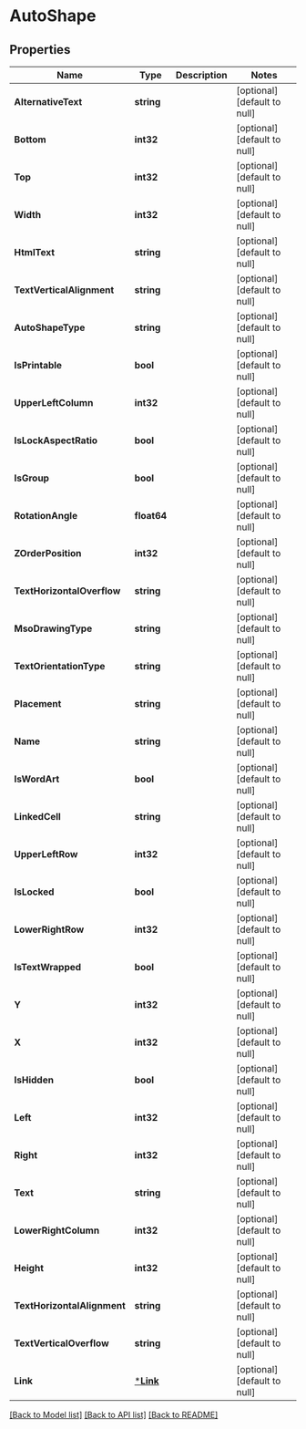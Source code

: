 # AutoShape

## Properties
Name | Type | Description | Notes
------------ | ------------- | ------------- | -------------
**AlternativeText** | **string** |  | [optional] [default to null]
**Bottom** | **int32** |  | [optional] [default to null]
**Top** | **int32** |  | [optional] [default to null]
**Width** | **int32** |  | [optional] [default to null]
**HtmlText** | **string** |  | [optional] [default to null]
**TextVerticalAlignment** | **string** |  | [optional] [default to null]
**AutoShapeType** | **string** |  | [optional] [default to null]
**IsPrintable** | **bool** |  | [optional] [default to null]
**UpperLeftColumn** | **int32** |  | [optional] [default to null]
**IsLockAspectRatio** | **bool** |  | [optional] [default to null]
**IsGroup** | **bool** |  | [optional] [default to null]
**RotationAngle** | **float64** |  | [optional] [default to null]
**ZOrderPosition** | **int32** |  | [optional] [default to null]
**TextHorizontalOverflow** | **string** |  | [optional] [default to null]
**MsoDrawingType** | **string** |  | [optional] [default to null]
**TextOrientationType** | **string** |  | [optional] [default to null]
**Placement** | **string** |  | [optional] [default to null]
**Name** | **string** |  | [optional] [default to null]
**IsWordArt** | **bool** |  | [optional] [default to null]
**LinkedCell** | **string** |  | [optional] [default to null]
**UpperLeftRow** | **int32** |  | [optional] [default to null]
**IsLocked** | **bool** |  | [optional] [default to null]
**LowerRightRow** | **int32** |  | [optional] [default to null]
**IsTextWrapped** | **bool** |  | [optional] [default to null]
**Y** | **int32** |  | [optional] [default to null]
**X** | **int32** |  | [optional] [default to null]
**IsHidden** | **bool** |  | [optional] [default to null]
**Left** | **int32** |  | [optional] [default to null]
**Right** | **int32** |  | [optional] [default to null]
**Text** | **string** |  | [optional] [default to null]
**LowerRightColumn** | **int32** |  | [optional] [default to null]
**Height** | **int32** |  | [optional] [default to null]
**TextHorizontalAlignment** | **string** |  | [optional] [default to null]
**TextVerticalOverflow** | **string** |  | [optional] [default to null]
**Link** | [***Link**](Link.md) |  | [optional] [default to null]

[[Back to Model list]](../README.md#documentation-for-models) [[Back to API list]](../README.md#documentation-for-api-endpoints) [[Back to README]](../README.md)


